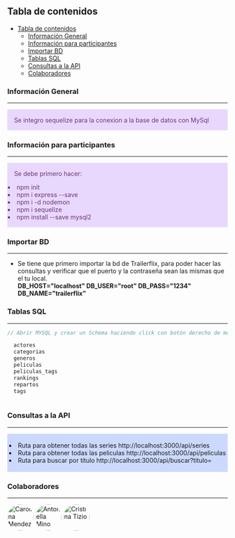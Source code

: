 ## Tabla de contenidos
- [Tabla de contenidos](#tabla-de-contenidos)
  - [Información General](#información-general)
  - [Información para participantes](#información-para-participantes)
  - [Importar BD](#importar-bd)
  - [Tablas SQL](#tablas-sql)
  - [Consultas a la API](#consultas-a-la-api)
  - [Colaboradores](#colaboradores)

### Información General
***
<div class="warning" style='padding:0.1em; background-color:#E9D8FD; color:#69337A'>
<span>
<p style='margin-left:1em;'>
Se integro sequelize para la conexion a la base de datos con MySql</p>
</p></span>
</div>
 

### Información para participantes
***
<div class="warning" style='padding:0.1em; background-color:#E9D8FD; color:#69337A'>
<span>
<p style='margin-left:1em;'>
Se debe primero hacer:
<li>npm init </li>
<li>npm i express  --save  </li>
<li>npm i -d nodemon </li>
<li>npm i sequelize </li>
<li>npm install --save mysql2 </li>
       </p></span>
</div>
 
 
 
### Importar BD
***
<ul>
<li>
  <p >Se tiene que primero importar la bd de Trailerflix, para poder hacer las consultas y verificar que el puerto y la contraseña sean las mismas que el tu local. 
  <br>
    <b> DB_HOST="localhost"
    DB_USER="root"
    DB_PASS="1234"
    DB_NAME="trailerflix"</b>
      </p>
</li>
</ul>


### Tablas SQL
***
```javascript
// Abrir MYSQL y crear un Schema haciendo click con botón derecho de mouse. Seleccionar Create Schema:

  actores
  categorias
  generos
  peliculas
  peliculas_tags
  rankings
  repartos
  tags
  
```

### Consultas a la API
***
<div class="warning"  style='padding:0.3em; background-color:#ccd9ff; color:##696969 border-radius: 30px;'>
<span >
<p align="center">

<li> Ruta para obtener todas las series
http://localhost:3000/api/series </li>
<li> Ruta para obtener todas las peliculas
http://localhost:3000/api/peliculas </li>
<li> Ruta para buscar por título
http://localhost:3000/api/buscar?titulo= </li>


</p>
</p></span>
</div>



<!-- ### Graficos 
```mermaid

``` -->
### Colaboradores 
***
<a href="https://github.com/antonellamino/INGENIAS-Pre-entrega3/graphs/contributors" target="_blank">
<img alt="Carolina Mendez" title="Carolina Mendez" style=" width: 60px; /* Tamaño de los avatares */
  height: 60px;
  border-radius: 50%;" src="https://avatars.githubusercontent.com/u/49485102?s=60&v=4"></a>
  <a href="https://github.com/antonellamino/INGENIAS-Pre-entrega3/graphs/contributors" target="_blank">
<img alt="Antonella Mino" title="Antonella Mino" style=" width: 60px; /* Tamaño de los avatares */
  height: 60px;
  border-radius: 50%;" src="https://avatars.githubusercontent.com/u/69389897?s=60&v=4"></a> 
   <a href="https://github.com/antonellamino/INGENIAS-Pre-entrega3/graphs/contributors" target="_blank">
<img alt="Cristina Tizio" title="Cristina Tizio" style=" width: 60px; /* Tamaño de los avatares */
  height: 60px;
  border-radius: 50%;" src="https://avatars.githubusercontent.com/u/92401813?s=60&v=4"></a> 
  